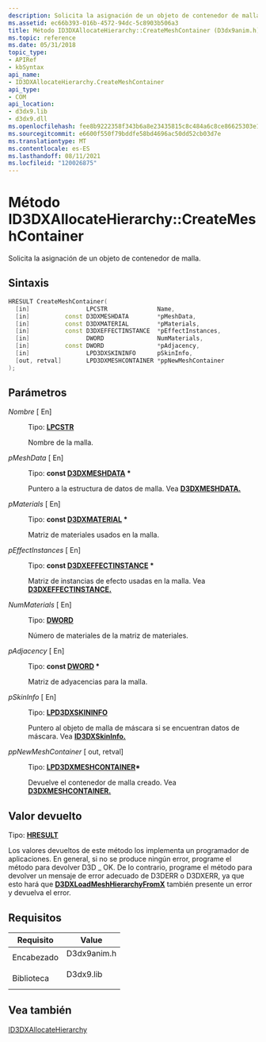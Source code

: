 ```yaml
---
description: Solicita la asignación de un objeto de contenedor de malla.
ms.assetid: ec66b393-016b-4572-94dc-5c8903b506a3
title: Método ID3DXAllocateHierarchy::CreateMeshContainer (D3dx9anim.h)
ms.topic: reference
ms.date: 05/31/2018
topic_type:
- APIRef
- kbSyntax
api_name:
- ID3DXAllocateHierarchy.CreateMeshContainer
api_type:
- COM
api_location:
- d3dx9.lib
- d3dx9.dll
ms.openlocfilehash: fee8b9222358f343b6a8e23435815c8c484a6c8ce86625303e127174d300a197
ms.sourcegitcommit: e6600f550f79bddfe58bd4696ac50dd52cb03d7e
ms.translationtype: MT
ms.contentlocale: es-ES
ms.lasthandoff: 08/11/2021
ms.locfileid: "120026875"
---
```

# <a name="id3dxallocatehierarchycreatemeshcontainer-method"></a>Método ID3DXAllocateHierarchy::CreateMeshContainer

Solicita la asignación de un objeto de contenedor de malla.

## <a name="syntax"></a>Sintaxis


```C++
HRESULT CreateMeshContainer(
  [in]                LPCSTR              Name,
  [in]          const D3DXMESHDATA        *pMeshData,
  [in]          const D3DXMATERIAL        *pMaterials,
  [in]          const D3DXEFFECTINSTANCE  *pEffectInstances,
  [in]                DWORD               NumMaterials,
  [in]          const DWORD               *pAdjacency,
  [in]                LPD3DXSKININFO      pSkinInfo,
  [out, retval]       LPD3DXMESHCONTAINER *ppNewMeshContainer
);
```



## <a name="parameters"></a>Parámetros

<dl> <dt>

*Nombre* \[ En\]
</dt> <dd>

Tipo: **[ **LPCSTR**](../winprog/windows-data-types.md)**

Nombre de la malla.

</dd> <dt>

*pMeshData* \[ En\]
</dt> <dd>

Tipo: **const [**D3DXMESHDATA**](d3dxmeshdata.md) \***

Puntero a la estructura de datos de malla. Vea [**D3DXMESHDATA.**](d3dxmeshdata.md)

</dd> <dt>

*pMaterials* \[ En\]
</dt> <dd>

Tipo: **const [**D3DXMATERIAL**](d3dxmaterial.md) \***

Matriz de materiales usados en la malla.

</dd> <dt>

*pEffectInstances* \[ En\]
</dt> <dd>

Tipo: **const [**D3DXEFFECTINSTANCE**](d3dxeffectinstance.md) \***

Matriz de instancias de efecto usadas en la malla. Vea [**D3DXEFFECTINSTANCE.**](d3dxeffectinstance.md)

</dd> <dt>

*NumMaterials* \[ En\]
</dt> <dd>

Tipo: **[ **DWORD**](../winprog/windows-data-types.md)**

Número de materiales de la matriz de materiales.

</dd> <dt>

*pAdjacency* \[ En\]
</dt> <dd>

Tipo: **const [**DWORD**](../winprog/windows-data-types.md) \***

Matriz de adyacencias para la malla.

</dd> <dt>

*pSkinInfo* \[ En\]
</dt> <dd>

Tipo: **[ **LPD3DXSKININFO**](id3dxskininfo.md)**

Puntero al objeto de malla de máscara si se encuentran datos de máscara. Vea [**ID3DXSkinInfo.**](id3dxskininfo.md)

</dd> <dt>

*ppNewMeshContainer* \[ out, retval\]
</dt> <dd>

Tipo: **[ **LPD3DXMESHCONTAINER**](d3dxmeshcontainer.md)\***

Devuelve el contenedor de malla creado. Vea [**D3DXMESHCONTAINER.**](d3dxmeshcontainer.md)

</dd> </dl>

## <a name="return-value"></a>Valor devuelto

Tipo: **[ **HRESULT**](https://msdn.microsoft.com/library/Bb401631(v=MSDN.10).aspx)**

Los valores devueltos de este método los implementa un programador de aplicaciones. En general, si no se produce ningún error, programe el método para devolver D3D \_ OK. De lo contrario, programe el método para devolver un mensaje de error adecuado de D3DERR o D3DXERR, ya que esto hará que [**D3DXLoadMeshHierarchyFromX**](d3dxloadmeshhierarchyfromx.md) también presente un error y devuelva el error.

## <a name="requirements"></a>Requisitos



| Requisito | Value |
|--------------------|----------------------------------------------------------------------------------------|
| Encabezado<br/>  | <dl> <dt>D3dx9anim.h</dt> </dl> |
| Biblioteca<br/> | <dl> <dt>D3dx9.lib</dt> </dl>   |



## <a name="see-also"></a>Vea también

<dl> <dt>

[ID3DXAllocateHierarchy](id3dxallocatehierarchy.md)
</dt> </dl>

 

 
